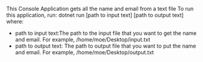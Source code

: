 ﻿This Console Application gets all the name and email from a text file
To run this application, run: dotnet run [path to input text] [path to output text]
where: 
- path to input text:The path to the input file that you want to get the name and email. For example, /home/moe/Desktop/input.txt
- path to output text: The path to output file that you want to put the name and email. For example, /home/moe/Desktop/output.txt
